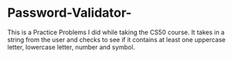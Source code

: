 # Password-Validator-
This is a Practice Problems I did while taking the CS50 course. It takes in a string from the user and checks to see if it contains at least one uppercase letter, lowercase letter, number and symbol.
